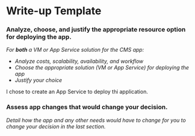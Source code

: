 # Write-up Template

### Analyze, choose, and justify the appropriate resource option for deploying the app.

*For **both** a VM or App Service solution for the CMS app:*
- *Analyze costs, scalability, availability, and workflow*
- *Choose the appropriate solution (VM or App Service) for deploying the app*
- *Justify your choice*


I chose to create an App Service to deploy thi application.  

### Assess app changes that would change your decision.

*Detail how the app and any other needs would have to change for you to change your decision in the last section.* 